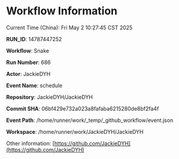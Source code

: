 # Workflow Information

Current Time (China): Fri May  2 10:27:45 CST 2025  

**RUN_ID**: 14787447252  

**Workflow**: Snake  

**Run Number**: 686  

**Actor**: JackieDYH  

**Event Name**: schedule  

**Repository**: JackieDYH/JackieDYH  

**Commit SHA**: 06bf429e732a023a8fafaba6215280de8bf2fa4f  

**Event Path**: /home/runner/work/_temp/_github_workflow/event.json  

**Workspace**: /home/runner/work/JackieDYH/JackieDYH  

Other information: [https://github.com/JackieDYH](https://github.com/JackieDYH)
